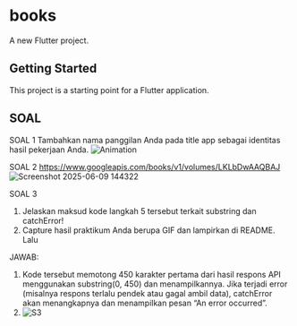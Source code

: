 # books

A new Flutter project.

## Getting Started

This project is a starting point for a Flutter application.

## SOAL

SOAL 1
Tambahkan nama panggilan Anda pada title app sebagai identitas hasil pekerjaan Anda.
![Animation](https://github.com/user-attachments/assets/9e0e4eb4-d925-4a6e-99a8-2ef77d743459)



SOAL 2
https://www.googleapis.com/books/v1/volumes/LKLbDwAAQBAJ
![Screenshot 2025-06-09 144322](https://github.com/user-attachments/assets/99a33255-0b77-4b5c-8c02-cda0eaaaa495)



SOAL 3 
1. Jelaskan maksud kode langkah 5 tersebut terkait substring dan catchError!
2. Capture hasil praktikum Anda berupa GIF dan lampirkan di README. Lalu 

JAWAB:
1.  Kode tersebut memotong 450 karakter pertama dari hasil respons API menggunakan substring(0, 450) dan menampilkannya. Jika terjadi error (misalnya respons terlalu pendek atau gagal ambil data), catchError akan menangkapnya dan menampilkan pesan “An error occurred”.
2.  ![S3](https://github.com/user-attachments/assets/8a1da883-4f7f-4ad9-8dce-b903d29dde10)














